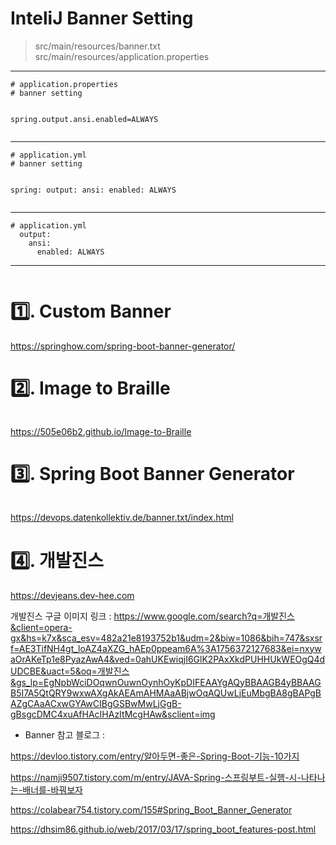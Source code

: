 <h1 id="intelij-banner-setting">InteliJ Banner Setting</h1>
<blockquote>
<p>src/main/resources/banner.txt
src/main/resources/application.properties</p>
</blockquote>
<hr />
<pre><code class="language-application"># application.properties
# banner setting

spring.output.ansi.enabled=ALWAYS</code></pre>
<hr />
<pre><code class="language-application.yml"># application.yml
# banner setting

spring:
  output:
    ansi:
      enabled: ALWAYS</code></pre>
<hr />
<pre><code class="language-application.yml"># application.yml 
  output:
    ansi:
      enabled: ALWAYS</code></pre>
<hr />
<p><img alt="" src="https://velog.velcdn.com/images/yjshin/post/8c6d9f2e-8a29-44ce-82b1-5a0b632ff193/image.png" /></p>
<h1 id="1️⃣-custom-banner">1️⃣. Custom Banner</h1>
<p><a href="https://springhow.com/spring-boot-banner-generator/">https://springhow.com/spring-boot-banner-generator/</a></p>
<h1 id="2️⃣-image-to-braille">2️⃣. Image to Braille</h1>
<p><img alt="" src="https://velog.velcdn.com/images/yjshin/post/04e5f560-d6a9-4f8a-89e3-00a3b2152c17/image.png" /></p>
<p><a href="https://505e06b2.github.io/Image-to-Braille">https://505e06b2.github.io/Image-to-Braille</a></p>
<h1 id="3️⃣-spring-boot-banner-generator">3️⃣. Spring Boot Banner Generator</h1>
<p><img alt="" src="https://velog.velcdn.com/images/yjshin/post/d594c291-906c-45ec-a9d3-a88f064397a4/image.png" /></p>
<p><a href="https://devops.datenkollektiv.de/banner.txt/index.html">https://devops.datenkollektiv.de/banner.txt/index.html</a></p>
<h1 id="4️⃣-개발진스">4️⃣. 개발진스</h1>
<p><a href="https://devjeans.dev-hee.com">https://devjeans.dev-hee.com</a></p>
<p>개발진스 구글 이미지 링크 : <a href="https://www.google.com/search?q=%EA%B0%9C%EB%B0%9C%EC%A7%84%EC%8A%A4&amp;client=opera-gx&amp;hs=k7x&amp;sca_esv=482a21e8193752b1&amp;udm=2&amp;biw=1086&amp;bih=747&amp;sxsrf=AE3TifNH4gt_loAZ4aXZG_hAEp0ppeam6A%3A1756372127683&amp;ei=nxywaOrAKeTp1e8PyazAwA4&amp;ved=0ahUKEwiqjI6GlK2PAxXkdPUHHUkWEOgQ4dUDCBE&amp;uact=5&amp;oq=%EA%B0%9C%EB%B0%9C%EC%A7%84%EC%8A%A4&amp;gs_lp=EgNpbWciDOqwnOuwnOynhOyKpDIFEAAYgAQyBBAAGB4yBBAAGB5I7A5QtQRY9wxwAXgAkAEAmAHMAaABjwOqAQUwLjEuMbgBA8gBAPgBAZgCAaACxwGYAwCIBgGSBwMwLjGgB-gBsgcDMC4xuAfHAcIHAzItMcgHAw&amp;sclient=img">https://www.google.com/search?q=개발진스&amp;client=opera-gx&amp;hs=k7x&amp;sca_esv=482a21e8193752b1&amp;udm=2&amp;biw=1086&amp;bih=747&amp;sxsrf=AE3TifNH4gt_loAZ4aXZG_hAEp0ppeam6A%3A1756372127683&amp;ei=nxywaOrAKeTp1e8PyazAwA4&amp;ved=0ahUKEwiqjI6GlK2PAxXkdPUHHUkWEOgQ4dUDCBE&amp;uact=5&amp;oq=개발진스&amp;gs_lp=EgNpbWciDOqwnOuwnOynhOyKpDIFEAAYgAQyBBAAGB4yBBAAGB5I7A5QtQRY9wxwAXgAkAEAmAHMAaABjwOqAQUwLjEuMbgBA8gBAPgBAZgCAaACxwGYAwCIBgGSBwMwLjGgB-gBsgcDMC4xuAfHAcIHAzItMcgHAw&amp;sclient=img</a></p>
<ul>
<li>Banner 참고 블로그 : </li>
</ul>
<p><a href="https://devloo.tistory.com/entry/%EC%95%8C%EC%95%84%EB%91%90%EB%A9%B4-%EC%A2%8B%EC%9D%80-Spring-Boot-%EA%B8%B0%EB%8A%A5-10%EA%B0%80%EC%A7%80">https://devloo.tistory.com/entry/알아두면-좋은-Spring-Boot-기능-10가지</a></p>
<p><a href="https://namji9507.tistory.com/m/entry/JAVA-Spring-%EC%8A%A4%ED%94%84%EB%A7%81%EB%B6%80%ED%8A%B8-%EC%8B%A4%ED%96%89-%EC%8B%9C-%EB%82%98%ED%83%80%EB%82%98%EB%8A%94-%EB%B0%B0%EB%84%88%EB%A5%BC-%EB%B0%94%EA%BF%94%EB%B3%B4%EC%9E%90">https://namji9507.tistory.com/m/entry/JAVA-Spring-스프링부트-실행-시-나타나는-배너를-바꿔보자</a></p>
<p><a href="https://colabear754.tistory.com/155#Spring_Boot_Banner_Generator">https://colabear754.tistory.com/155#Spring_Boot_Banner_Generator</a></p>
<p><a href="https://dhsim86.github.io/web/2017/03/17/spring_boot_features-post.html">https://dhsim86.github.io/web/2017/03/17/spring_boot_features-post.html</a></p>